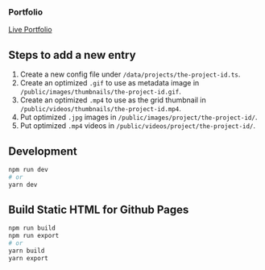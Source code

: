 ### Portfolio

[Live Portfolio](https://z4gon.github.io)

## Steps to add a new entry

1. Create a new config file under `/data/projects/the-project-id.ts`.
1. Create an optimized `.gif` to use as metadata image in `/public/images/thumbnails/the-project-id.gif`.
1. Create an optimized `.mp4` to use as the grid thumbnail in `/public/videos/thumbnails/the-project-id.mp4`.
1. Put optimized `.jpg` images in `/public/images/project/the-project-id/`.
1. Put optimized `.mp4` videos in `/public/videos/project/the-project-id/`.

## Development

```bash
npm run dev
# or
yarn dev
```

## Build Static HTML for Github Pages

```bash
npm run build
npm run export
# or
yarn build
yarn export
```
